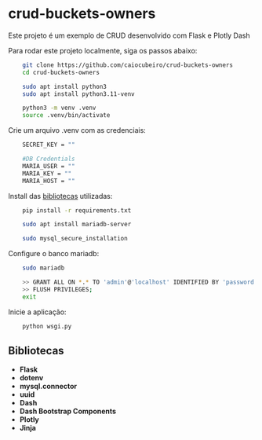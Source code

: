 # crud-buckets-owners

Este projeto é um exemplo de CRUD desenvolvido com Flask e Plotly Dash

Para rodar este projeto localmente, siga os passos abaixo:
```bash
    git clone https://github.com/caiocubeiro/crud-buckets-owners
    cd crud-buckets-owners

    sudo apt install python3
    sudo apt install python3.11-venv

    python3 -m venv .venv
    source .venv/bin/activate
```

Crie um arquivo .venv com as credenciais:
```bash
    SECRET_KEY = ""

    #DB Credentials
    MARIA_USER = ""
    MARIA_KEY = ""
    MARIA_HOST = ""
```

Install das [bibliotecas](#Bibliotecas) utilizadas:
```bash
    pip install -r requirements.txt

    sudo apt install mariadb-server

    sudo mysql_secure_installation
```

Configure o banco mariadb:
```bash
    sudo mariadb

    >> GRANT ALL ON *.* TO 'admin'@'localhost' IDENTIFIED BY 'password' WITH GRANT OPTION;
    >> FLUSH PRIVILEGES;
    exit
```

Inicie a aplicação:
```bash
    python wsgi.py     
```

## Bibliotecas

- **Flask**
- **dotenv**
- **mysql.connector**
- **uuid**
- **Dash**
- **Dash Bootstrap Components**
- **Plotly**
- **Jinja**

